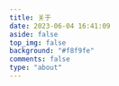 ```yaml
---
title: 关于
date: 2023-06-04 16:41:09
aside: false
top_img: false
background: "#f8f9fe"
comments: false
type: "about"
---
```

